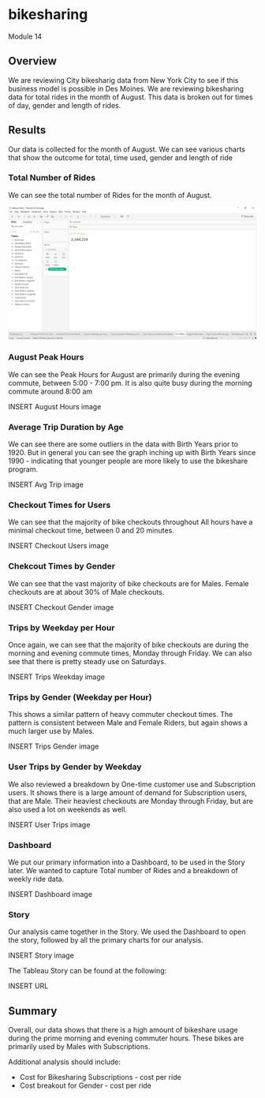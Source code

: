 # bikesharing
Module 14

## Overview
We are reviewing City bikesharig data from New York City to see if this business model is possible in Des Moines.  We are reviewing bikesharing data for total rides in the month of August.  This data is broken out for times of day, gender and length of rides.


## Results
Our data is collected for the month of August. We can see various charts that show the outcome for total, time used, gender and length of ride

### Total Number of Rides
We can see the total number of Rides for the month of August.

![No Rides](https://github.com/ckbauman/bikesharing/blob/main/Images/No_Rides.png)

### August Peak Hours
We can see the Peak Hours for August are primarily during the evening commute, between 5:00 - 7:00 pm. It is also quite busy during the morning commute around 8:00 am

INSERT August Hours image

### Average Trip Duration by Age
We can see there are some outliers in the data with Birth Years prior to 1920.  But in general you can see the graph inching up with Birth Years since 1990 - indicating that younger people are more likely to use the bikeshare program.

INSERT Avg Trip image

### Checkout Times for Users
We can see that the majority of bike checkouts throughout All hours have a minimal checkout time, between 0 and 20 minutes.  

INSERT Checkout Users image

### Chekcout Times by Gender
We can see that the vast majority of bike checkouts are for Males.  Female checkouts are at about 30% of Male checkouts.

INSERT Checkout Gender image

### Trips by Weekday per Hour
Once again, we can see that the majority of bike checkouts are during the morning and evening commute times, Monday through Friday.  We can also see that there is pretty steady use on Saturdays.

INSERT Trips Weekday image

### Trips by Gender (Weekday per Hour)
This shows a similar pattern of heavy commuter checkout times.  The pattern is consistent between Male and Female Riders, but again shows a much larger use by Males.

INSERT Trips Gender image

### User Trips by Gender by Weekday
We also reviewed a breakdown by One-time customer use and Subscription users.  It shows there is a large amount of demand for Subscription users, that are Male.  Their heaviest checkouts are Monday through Friday, but are also used a lot on weekends as well.

INSERT User Trips image

### Dashboard
We put our primary information into a Dashboard, to be used in the Story later.  We wanted to capture Total number of Rides and a breakdown of weekly ride data.

INSERT Dashboard image

### Story
Our analysis came together in the Story.  We used the Dashboard to open the story, followed by all the primary charts for our analysis.

INSERT Story image

The Tableau Story can be found at the following:

INSERT URL



## Summary
Overall, our data shows that there is a high amount of bikeshare usage during the prime morning and evening commuter hours.  These bikes are primarily used by Males with Subscriptions. 

Additional analysis should include:
- Cost for Bikesharing Subscriptions - cost per ride
- Cost breakout for Gender - cost per ride
